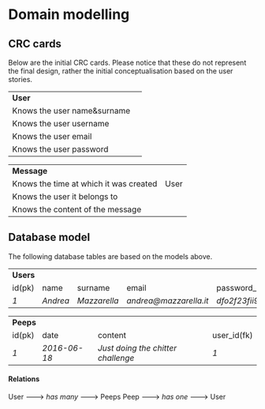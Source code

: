 # Domain modelling

## CRC cards
Below are the initial CRC cards. Please notice that these do not represent the final design, rather the initial conceptualisation based on the user stories.

<table>
  <tr>
    <td colspan="2"><b>User</b></td>
  </tr>
  <tr>
    <td>Knows the user name&surname</td>
    <td></td>
  </tr>
  <tr>
    <td>Knows the user username</td>
    <td></td>
  </tr>
  <tr>
    <td>Knows the user email</td>
    <td></td>
  </tr>
  <tr>
    <td>Knows the user password</td>
    <td></td>
  </tr>
</table>

<table>
  <tr>
    <td colspan="2"><b>Message</b></td>
  </tr>
  <tr>
    <td>Knows the time at which it was created</td>
    <td>User</td>
  </tr>
  <tr>
    <td>Knows the user it belongs to</td>
    <td></td>
  </tr>
  <tr>
    <td>Knows the content of the message</td>
    <td></td>
  </tr>
</table>

## Database model

The following database tables are based on the models above.

<table>
  <tr>
    <td colspan="2"><b>Users</b></td>
  </tr>
  <tr>
    <td>id(pk)</td>
    <td>name</td>
    <td>surname</td>
    <td>email</td>
    <td>password_digest</td>
    <td>username</td>
  </tr>
  <tr>
    <td><i>1</i></td>
    <td><i>Andrea</i></td>
    <td><i>Mazzarella</i></td>
    <td><i>andrea@mazzarella.it</i></td>
    <td><i>dfo2f23fii9gjsodsflkj2</i></td>
    <td><i>andrea_lobster</i></td>
  </tr>
</table>

<table>
  <tr>
    <td colspan="2"><b>Peeps</b></td>
  </tr>
  <tr>
    <td>id(pk)</td>
    <td>date</td>
    <td>content</td>
    <td>user_id(fk)</td>
  </tr>
  <tr>
    <td><i>1</i></td>
    <td><i>2016-06-18</i></td>
    <td><i>Just doing the chitter challenge</i></td>
    <td><i>1</i></td>
  </tr>
</table>

#### Relations

User ---> _has many_ ---> Peeps
Peep ---> _has one_  ---> User
